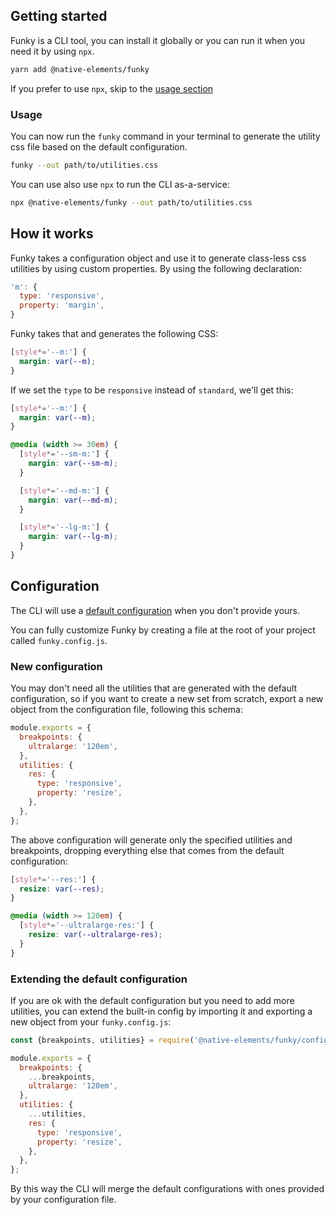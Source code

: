 ## Getting started

Funky is a CLI tool, you can install it globally or you can run it when you need it by using `npx`.

```bash
yarn add @native-elements/funky
```

If you prefer to use `npx`, skip to the [usage section](#usage)

### Usage

You can now run the `funky` command in your terminal to generate the utility css file based on the default configuration.

```bash
funky --out path/to/utilities.css
```

You can use also use `npx` to run the CLI as-a-service:

```bash
npx @native-elements/funky --out path/to/utilities.css
```

## How it works

Funky takes a configuration object and use it to generate class-less css utilities by using custom properties. By using the following declaration:

```js
'm': {
  type: 'responsive',
  property: 'margin',
}
```

Funky takes that and generates the following CSS:

```css
[style*='--m:'] {
  margin: var(--m);
}
```

If we set the `type` to be `responsive` instead of `standard`, we'll get this:

```css
[style*='--m:'] {
  margin: var(--m);
}

@media (width >= 30em) {
  [style*='--sm-m:'] {
    margin: var(--sm-m);
  }

  [style*='--md-m:'] {
    margin: var(--md-m);
  }

  [style*='--lg-m:'] {
    margin: var(--lg-m);
  }
}
```

## Configuration

The CLI will use a [default configuration](src/config.js) when you don't provide yours.

You can fully customize Funky by creating a file at the root of your project called `funky.config.js`.

### New configuration

You may don't need all the utilities that are generated with the default configuration, so if you want to create a new set from scratch, export a new object from the configuration file, following this schema:

```js
module.exports = {
  breakpoints: {
    ultralarge: '120em',
  },
  utilities: {
    res: {
      type: 'responsive',
      property: 'resize',
    },
  },
};
```

The above configuration will generate only the specified utilities and breakpoints, dropping everything else that comes from the default configuration:

```css
[style*='--res:'] {
  resize: var(--res);
}

@media (width >= 120em) {
  [style*='--ultralarge-res:'] {
    resize: var(--ultralarge-res);
  }
}
```

### Extending the default configuration

If you are ok with the default configuration but you need to add more utilities, you can extend the built-in config by importing it and exporting a new object from your `funky.config.js`:

```js
const {breakpoints, utilities} = require('@native-elements/funky/config.js');

module.exports = {
  breakpoints: {
    ...breakpoints,
    ultralarge: '120em',
  },
  utilities: {
    ...utilities,
    res: {
      type: 'responsive',
      property: 'resize',
    },
  },
};
```

By this way the CLI will merge the default configurations with ones provided by your configuration file.
